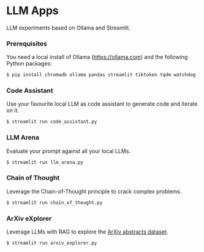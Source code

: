 # LLM Apps

LLM experiments based on Ollama and Streamlit.

### Prerequisites
You need a local install of Ollama (https://ollama.com) and the following Python packages:
```bash
$ pip install chromadb ollama pandas streamlit tiktoken tqdm watchdog
```

### Code Assistant
Use your favourite local LLM as code assistant to generate code and iterate on it.
```bash
$ streamlit run code_assistant.py
```

### LLM Arena
Evaluate your prompt against all your local LLMs.
```bash
$ streamlit run llm_arena.py
```

### Chain of Thought
Leverage the Chain-of-Thought principle to crack complex problems.
```bash
$ streamlit run chain_of_thought.py
```

### ArXiv eXplorer
Leverage LLMs with RAG to explore the [ArXiv abstracts dataset](https://www.kaggle.com/datasets/Cornell-University/arxiv).
```bash
$ streamlit run arxiv_explorer.py
```
